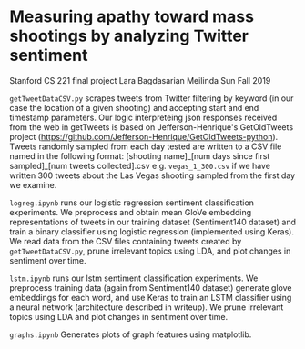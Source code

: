 # Measuring apathy toward mass shootings by analyzing Twitter sentiment
Stanford CS 221 final project
Lara Bagdasarian
Meilinda Sun
Fall 2019

``getTweetDataCSV.py`` scrapes tweets from Twitter filtering by keyword (in our case the location of a given shooting) and accepting start and end timestamp parameters. Our logic interpreteing json responses received from the web in getTweets is based on Jefferson-Henrique's GetOldTweets project (https://github.com/Jefferson-Henrique/GetOldTweets-python). Tweets randomly sampled from each day tested are written to a CSV file named in the following format: [shooting name]\_[num days since first sampled]\_[num tweets collected].csv e.g. ``vegas_1_300.csv`` if we have written 300 tweets about the Las Vegas shooting sampled from the first day we examine.

``logreg.ipynb`` runs our logistic regression sentiment classification experiments. We preprocess and obtain mean GloVe embedding representations of tweets in our training dataset (Sentiment140 dataset) and train a binary classifier using logistic regression (implemented using Keras). We read data from the CSV files containing tweets created by ``getTweetDataCSV.py``, prune irrelevant topics using LDA, and plot changes in sentiment over time.

``lstm.ipynb`` runs our lstm sentiment classification experiments. We preprocess training data (again from Sentiment140 dataset) generate glove embeddings for each word, and use Keras to train an LSTM classifier using a neural network (architecture described in writeup). We prune irrelevant topics using LDA and plot changes in sentiment over time.

``graphs.ipynb`` Generates plots of graph features using matplotlib.
